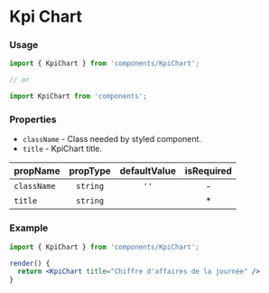 # Kpi Chart

### Usage

```jsx
import { KpiChart } from 'components/KpiChart';

// or

import KpiChart from 'components';
```

<!-- STORY -->

### Properties

- `className` - Class needed by styled component.
- `title` - KpiChart title.

| propName | propType | defaultValue | isRequired |
| -------- | :------: | :----------: | :--------: |
| `className`| `string`|   `''`      |     -      |
| `title` | `string`  |              |     *      |

### Example

```jsx
import { KpiChart } from 'components/KpiChart';

render() {
  return <KpiChart title="Chiffre d'affaires de la journée" />
}
```
